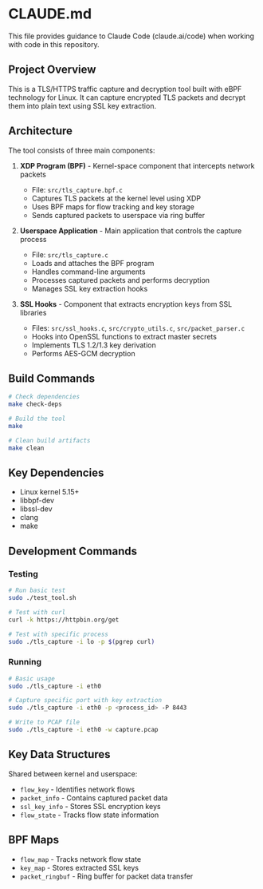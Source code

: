# CLAUDE.md

This file provides guidance to Claude Code (claude.ai/code) when working with code in this repository.

## Project Overview

This is a TLS/HTTPS traffic capture and decryption tool built with eBPF technology for Linux. It can capture encrypted TLS packets and decrypt them into plain text using SSL key extraction.

## Architecture

The tool consists of three main components:

1. **XDP Program (BPF)** - Kernel-space component that intercepts network packets
   - File: `src/tls_capture.bpf.c`
   - Captures TLS packets at the kernel level using XDP
   - Uses BPF maps for flow tracking and key storage
   - Sends captured packets to userspace via ring buffer

2. **Userspace Application** - Main application that controls the capture process
   - File: `src/tls_capture.c`
   - Loads and attaches the BPF program
   - Handles command-line arguments
   - Processes captured packets and performs decryption
   - Manages SSL key extraction hooks

3. **SSL Hooks** - Component that extracts encryption keys from SSL libraries
   - Files: `src/ssl_hooks.c`, `src/crypto_utils.c`, `src/packet_parser.c`
   - Hooks into OpenSSL functions to extract master secrets
   - Implements TLS 1.2/1.3 key derivation
   - Performs AES-GCM decryption

## Build Commands

```bash
# Check dependencies
make check-deps

# Build the tool
make

# Clean build artifacts
make clean
```

## Key Dependencies

- Linux kernel 5.15+
- libbpf-dev
- libssl-dev
- clang
- make

## Development Commands

### Testing
```bash
# Run basic test
sudo ./test_tool.sh

# Test with curl
curl -k https://httpbin.org/get

# Test with specific process
sudo ./tls_capture -i lo -p $(pgrep curl)
```

### Running
```bash
# Basic usage
sudo ./tls_capture -i eth0

# Capture specific port with key extraction
sudo ./tls_capture -i eth0 -p <process_id> -P 8443

# Write to PCAP file
sudo ./tls_capture -i eth0 -w capture.pcap
```

## Key Data Structures

Shared between kernel and userspace:
- `flow_key` - Identifies network flows
- `packet_info` - Contains captured packet data
- `ssl_key_info` - Stores SSL encryption keys
- `flow_state` - Tracks flow state information

## BPF Maps

- `flow_map` - Tracks network flow state
- `key_map` - Stores extracted SSL keys
- `packet_ringbuf` - Ring buffer for packet data transfer
